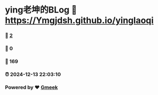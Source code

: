 # ying老坤的BLog :link: https://Ymgjdsh.github.io/yinglaoqi 
### :page_facing_up: [2](https://Ymgjdsh.github.io/yinglaoqi/tag.html) 
### :speech_balloon: 0 
### :hibiscus: 169 
### :alarm_clock: 2024-12-13 22:03:10 
### Powered by :heart: [Gmeek](https://github.com/Meekdai/Gmeek)
